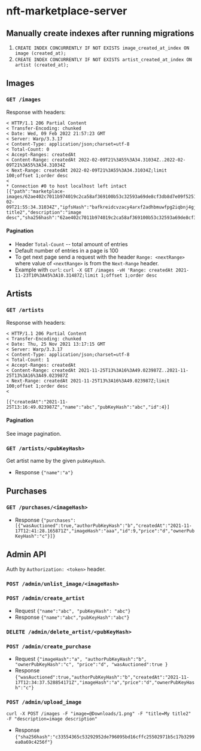 # nft-marketplace-server
## Manually create indexes after running migrations
1. `CREATE INDEX CONCURRENTLY IF NOT EXISTS image_created_at_index ON image (created_at);`
2. `CREATE INDEX CONCURRENTLY IF NOT EXISTS artist_created_at_index ON artist (created_at);`

## Images
### `GET /images` 
Response with headers:
```
< HTTP/1.1 206 Partial Content
< Transfer-Encoding: chunked
< Date: Wed, 09 Feb 2022 21:57:23 GMT
< Server: Warp/3.3.17
< Content-Type: application/json;charset=utf-8
< Total-Count: 0
< Accept-Ranges: createdAt
< Content-Range: createdAt 2022-02-09T21%3A55%3A34.31034Z..2022-02-09T21%3A55%3A34.31034Z
< Next-Range: createdAt 2022-02-09T21%3A55%3A34.31034Z;limit 100;offset 1;order desc
<
* Connection #0 to host localhost left intact
[{"path":"marketplace-images/62ae402c7011b974019c2ca58af369100b53c32593a69de8cf3db8d7e09f5251_1.png","createdAt":"2022-02-09T21:55:34.31034Z","ipfsHash":"bafkreidcvzacy4arxf2adhbmuwfpg2iqbnj4gjmtu2o6rtz5xdl6bh2ske","id":54005,"title":"My title2","description":"image desc","sha256hash":"62ae402c7011b974019c2ca58af369100b53c32593a69de8cf3db8d7e09f5251"}]
```
#### Pagination
* Header `Total-Count` -- total amount of entries
* Default number of entries in a page is 100
* To get next page send a request with the header `Range: <nextRange>` where value of `<nextRange>` is from the `Next-Range` header.
* Example with `curl`:
```curl -X GET /images -vH 'Range: createdAt 2021-11-23T10%3A45%3A10.31487Z;limit 1;offset 1;order desc```

## Artists
### `GET /artists`
Response with headers:
```
< HTTP/1.1 206 Partial Content
< Transfer-Encoding: chunked
< Date: Thu, 25 Nov 2021 13:17:15 GMT
< Server: Warp/3.3.17
< Content-Type: application/json;charset=utf-8
< Total-Count: 1
< Accept-Ranges: createdAt
< Content-Range: createdAt 2021-11-25T13%3A16%3A49.023987Z..2021-11-25T13%3A16%3A49.023987Z
< Next-Range: createdAt 2021-11-25T13%3A16%3A49.023987Z;limit 100;offset 1;order desc
<

[{"createdAt":"2021-11-25T13:16:49.023987Z","name":"abc","pubKeyHash":"abc","id":4}]
```

#### Pagination
See image pagination.

### `GET /artists/<pubKeyHash>`
Get artist name by the given `pubKeyHash`.
* Response ```{"name":"a"}```

## Purchases
### `GET /purchases/<imageHash>`
* Response ```{"purchases":[{"wasAuctioned":true,"authorPubKeyHash":"b","createdAt":"2021-11-17T12:41:28.165871Z","imageHash":"aaa","id":9,"price":"d","ownerPubKeyHash":"c"}]}```

## Admin API
Auth by `Authorization: <token>` header.

### `POST /admin/unlist_image/<imageHash>`

### `POST /admin/create_artist`
* Request ```{"name":"abc", "pubKeyHash": "abc"}```
* Response ```{"name":"abc","pubKeyHash":"abc"}```

### `DELETE /admin/delete_artist/<pubKeyHash>`

### `POST /admin/create_purchase`
* Request 
```{"imageHash":"a", "authorPubKeyHash":"b", "ownerPubKeyHash":"c", "price":"d", "wasAuctioned":true }```
* Response ```{"wasAuctioned":true,"authorPubKeyHash":"b","createdAt":"2021-11-17T12:34:37.528854171Z","imageHash":"a","price":"d","ownerPubKeyHash":"c"}```

### `POST /admin/upload_image`
```curl -X POST /images -F "image=@Downloads/1.png" -F "title=My title2" -F "description=image description"```
* Response
 ```{"sha256hash":"c33554365c53292952de796095bd16cffc25502971b5c17b3299ea0a69c4256f"}```
